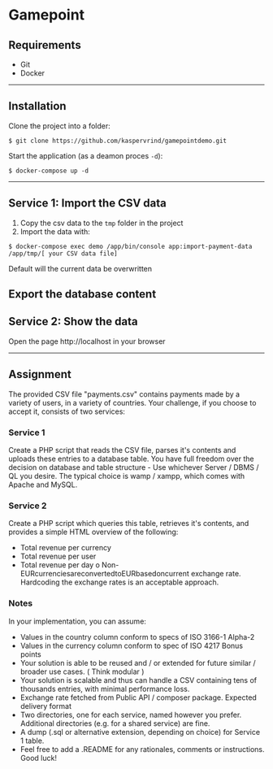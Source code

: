 Gamepoint
======

## Requirements
- Git 
- Docker

---

## Installation
Clone the project into a folder:
```
$ git clone https://github.com/kaspervrind/gamepointdemo.git
```

Start the application (as a deamon proces `-d`):
```
$ docker-compose up -d
```

---

## Service 1: Import the CSV data
1. Copy the csv data to the `tmp` folder in the project
2. Import the data with:

```
$ docker-compose exec demo /app/bin/console app:import-payment-data /app/tmp/[ your CSV data file]
```

Default will the current data be overwritten


## Export the database content

## Service 2: Show the data
Open the page http://localhost in your browser


---


## Assignment
The provided CSV file "payments.csv" contains payments made by a variety of users, in a variety of countries.
Your challenge, if you choose to accept it, consists of two services:

### Service 1
Create a PHP script that reads the CSV file, parses it's contents and uploads these entries to a database table.
You have full freedom over the decision on database and table structure - Use whichever Server / DBMS / QL you desire. The typical choice is wamp / xampp, which comes with Apache and MySQL.

### Service 2
Create a PHP script which queries this table, retrieves it's contents, and provides a simple HTML overview of the following:
- Total revenue per currency
- Total revenue per user
- Total revenue per day
o Non-EURcurrenciesareconvertedtoEURbasedoncurrent exchange rate. Hardcoding the exchange rates is an acceptable approach.

### Notes
In your implementation, you can assume:
- Values in the country column conform to specs of ISO 3166-1 Alpha-2
- Values in the currency column conform to spec of ISO 4217 Bonus points
- Your solution is able to be reused and / or extended for future similar / broader use cases. ( Think modular )
- Your solution is scalable and thus can handle a CSV containing tens of thousands entries, with minimal performance loss.
- Exchange rate fetched from Public API / composer package. Expected delivery format
- Two directories, one for each service, named however you prefer. Additional directories (e.g. for a shared service) are fine.
- A dump (.sql or alternative extension, depending on choice) for Service 1 table.
- Feel free to add a .README for any rationales, comments or instructions. Good luck!

